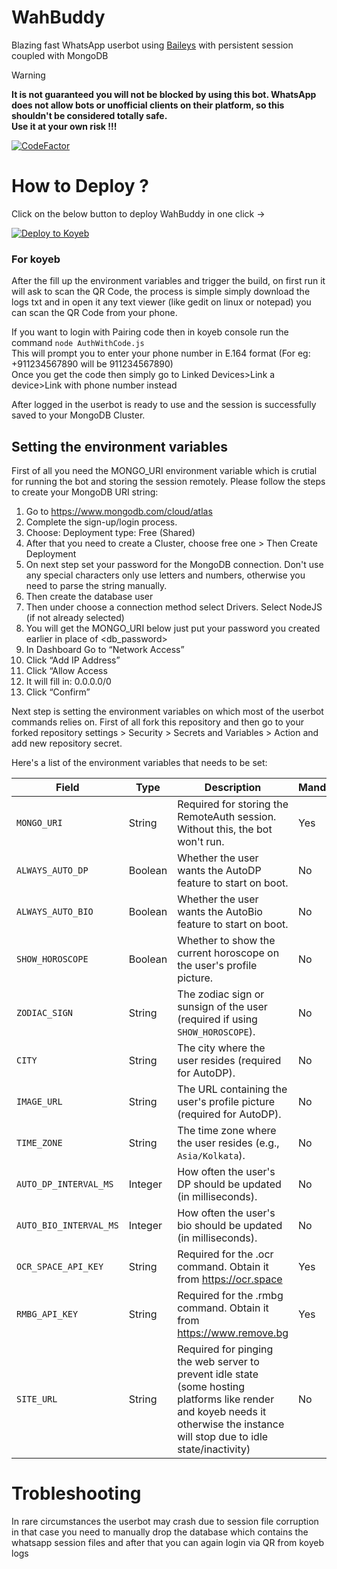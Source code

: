 # WahBuddy
Blazing fast WhatsApp userbot using [Baileys](https://github.com/WhiskeySockets/Baileys) with persistent session coupled with MongoDB

> [!WARNING]
> **It is not guaranteed you will not be blocked by using this bot. WhatsApp does not allow bots or unofficial clients on their platform, so this shouldn't be considered totally safe.<br>Use it at your own risk !!!**

[![CodeFactor](https://www.codefactor.io/repository/github/ayusc/wahbuddy/badge)](https://www.codefactor.io/repository/github/ayusc/wahbuddy)

# How to Deploy ?

Click on the below button to deploy WahBuddy in one click ->

[![Deploy to Koyeb](https://www.koyeb.com/static/images/deploy/button.svg)](https://app.koyeb.com/deploy?name=wahbuddy&repository=ayusc%2FWahBuddy&branch=main&instance_type=free&regions=was&instances_min=0&autoscaling_sleep_idle_delay=300&env%5BALWAYS_AUTO_BIO%5D=&env%5BALWAYS_AUTO_DP%5D=&env%5BAPI_NINJAS_KEY%5D=&env%5BCITY%5D=&env%5BIMAGE_URL%5D=&env%5BMONGO_URI%5D=&env%5BOCR_SPACE_API_KEY%5D=&env%5BRMBG_API_KEY%5D=&env%5BSHOW_HOROSCOPE%5D=&env%5BSITE_URL%5D=)


### For koyeb
After the fill up the environment variables and trigger the build, on first run it will ask to scan the QR Code, the process is simple simply download the logs txt and in open it any text viewer (like gedit on linux or notepad) you can scan the QR Code from your phone.

If you want to login with Pairing code then in koyeb console run the command `node AuthWithCode.js`<br>This will prompt you to enter your phone number in E.164 format (For eg: +911234567890 will be 911234567890)<br>Once you get the code then simply go to Linked Devices>Link a device>Link with phone number instead 

After logged in the userbot is ready to use and the session is successfully saved to your MongoDB Cluster.

## Setting the environment variables

First of all you need the MONGO_URI environment variable which is crutial for running the bot and storing the session remotely. Please follow the steps to create your MongoDB URI string:

1. Go to https://www.mongodb.com/cloud/atlas
2. Complete the sign-up/login process.
3. Choose: Deployment type: Free (Shared)
4. After that you need to create a Cluster, choose free one > Then Create Deployment
5. On next step set your password for the MongoDB connection. Don't use any special characters only use letters and numbers, otherwise you need to parse the string manually.
6. Then create the database user
7. Then under choose a connection method select Drivers. Select NodeJS (if not already selected)
8. You will get the MONGO_URI below just put your password you created earlier in place of <db_password>
9. In Dashboard Go to “Network Access”
10. Click “Add IP Address”
11. Click “Allow Access
12. It will fill in: 0.0.0.0/0
13. Click “Confirm”

Next step is setting the environment variables on which most of the userbot commands relies on.
First of all fork this repository and then go to your forked repository settings > Security > Secrets and Variables > Action and add new repository secret.

Here's a list of the environment variables that needs to be set:

| Field                  | Type    | Description                                                                   | Mandatory |
| ---------------------- | ------- | ----------------------------------------------------------------------------- | --------- |
| `MONGO_URI`            | String  | Required for storing the RemoteAuth session. Without this, the bot won't run. | Yes       |
| `ALWAYS_AUTO_DP`       | Boolean | Whether the user wants the AutoDP feature to start on boot.                   | No        |
| `ALWAYS_AUTO_BIO`      | Boolean | Whether the user wants the AutoBio feature to start on boot.                  | No        |
| `SHOW_HOROSCOPE`       | Boolean | Whether to show the current horoscope on the user's profile picture.          | No        |
| `ZODIAC_SIGN`          | String  | The zodiac sign or sunsign of the user (required if using `SHOW_HOROSCOPE`).  | No        |
| `CITY`                 | String  | The city where the user resides (required for AutoDP).                        | No        |
| `IMAGE_URL`            | String  | The URL containing the user's profile picture (required for AutoDP).          | No        |
| `TIME_ZONE`            | String  | The time zone where the user resides (e.g., `Asia/Kolkata`).                  | No        |
| `AUTO_DP_INTERVAL_MS`  | Integer | How often the user's DP should be updated (in milliseconds).                  | No        |
| `AUTO_BIO_INTERVAL_MS` | Integer | How often the user's bio should be updated (in milliseconds).                 | No        |
| `OCR_SPACE_API_KEY`    | String  | Required for the .ocr command. Obtain it from https://ocr.space               | Yes       |
| `RMBG_API_KEY`         | String  | Required for the .rmbg command. Obtain it from https://www.remove.bg          | Yes       |
| `SITE_URL`             | String  | Required for pinging the web server to prevent idle state (some hosting platforms like render and koyeb needs it otherwise the instance will stop due to idle state/inactivity)                                                                   | No    |

# Trobleshooting

In rare circumstances the userbot may crash due to session file corruption in that case you need to manually drop the database which contains the whatsapp session files and after that you can again login via QR from koyeb logs
